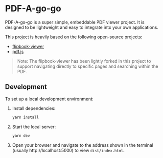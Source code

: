 # PDF-A-go-go

PDF-A-go-go is a super simple, embeddable PDF viewer project. It is designed to be lightweight and easy to integrate into your own applications.

This project is heavily based on the following open-source projects:

- [flipbook-viewer](https://github.com/theproductiveprogrammer/flipbook-viewer/)
- [pdf.js](https://github.com/mozilla/pdf.js)

> Note: The flipbook-viewer has been lightly forked in this project to support navigating directly to specific pages and searching within the PDF.

## Development

To set up a local development environment:

1. Install dependencies:
   ```sh
   yarn install
   ```
2. Start the local server:
   ```sh
   yarn dev
   ```
3. Open your browser and navigate to the address shown in the terminal (usually http://localhost:5000) to view `dist/index.html`.
